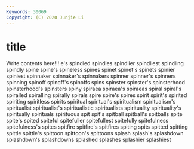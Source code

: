 ```yaml
---
Keywords: 30069
Copyright: (C) 2020 Junjie Li
---
```


# title

Write contents here!!!
e's 
spindled 
spindles 
spindlier
spindliest 
spindling 
spindly 
spine 
spine's 
spineless 
spines 
spinet 
spinet's 
spinets
spinier 
spiniest 
spinnaker 
spinnaker's 
spinnakers 
spinner 
spinner's 
spinners 
spinning 
spinoff
spinoff's 
spinoffs 
spins 
spinster 
spinster's 
spinsterhood 
spinsterhood's 
spinsters 
spiny 
spiraea
spiraea's 
spiraeas 
spiral 
spiral's 
spiralled 
spiralling 
spirally 
spirals 
spire 
spire's
spires 
spirit 
spirit's 
spirited 
spiriting 
spiritless 
spirits 
spiritual 
spiritual's 
spiritualism
spiritualism's 
spiritualist 
spiritualist's 
spiritualistic 
spiritualists 
spirituality 
spirituality's 
spiritually 
spirituals 
spirituous
spit 
spit's 
spitball 
spitball's 
spitballs 
spite 
spite's 
spited 
spiteful 
spitefuller
spitefullest 
spitefully 
spitefulness 
spitefulness's 
spites 
spitfire 
spitfire's 
spitfires 
spiting 
spits
spitted 
spitting 
spittle 
spittle's 
spittoon 
spittoon's 
spittoons 
splash 
splash's 
splashdown
splashdown's 
splashdowns 
splashed 
splashes 
splashier 
splashiest 
